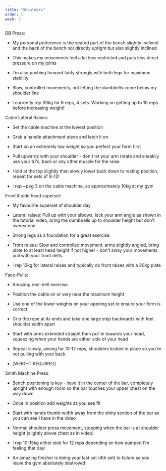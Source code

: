 ```yaml
---
title: "Shoulders"
order: 1
week: 2
---
```

DB Press:

- My personal preference is the seated part of the bench slightly inclined and the back of the bench not directly upright but also slightly inclined

- This makes my movements feel a lot less restricted and puts less direct pressure on my joints

- I'm also pushing forward fairly strongly with both legs for maximum stability

- Slow, controlled movements, not letting the dumbbells come below my shoulder line

- I currently rep 30kg for 6 reps, 4 sets. Working on getting up to 10 reps before increasing weight!

Cable Lateral Raises:

- Set the cable machine at the lowest position

- Grab a handle attachment piece and latch it on

- Start on an extremely low weight so you perfect your form first

- Pull upwards with your shoulder - don't let your arm rotate and sneakily use your tri's, back or any other muscle for the raise

- Hold at the top slightly then slowly lower back down to resting position, repeat for sets of 8-12!

- I rep ~peg 3 on the cable machine, so approximately 10kg at my gym

Front & side head superset:

- My favourite superset of shoulder day

- Lateral raises: Pull up with your elbows, lock your arm angle as shown in the tutorial video, bring the dumbbells up to shoulder height but don't overextend

- Strong legs as a foundation for a great exercise

- Front raises: Slow and controlled movement, arms slightly angled, bring plate to at least head height if not higher - don't sway your movements, pull with your front delts

- I rep 12kg for lateral raises and typically do front raises with a 20kg plate

Face-Pulls:

- Amazing rear-delt exercise

- Position the cable on or very near the maximum height

- Use one of the lower weights on your opening set to ensure your form is correct

- Grip the rope at its ends and take one large step backwards with feet shoulder width apart

- Start with arms extended straight then pull in towards your head, squeezing when your hands are either side of your head

- Repeat slowly, aiming for 10-12 reps, shoulders locked in place so you're not pulling with your back

- [WEIGHT REQUIRED]

Smith Machine Press:

- Bench positioning is key - have it in the center of the bar, completely upright with enough room so the bar touches your upper chest on the way down

- Once in position add weights as you see fit

- Start with hands thumb-width away from the shiny section of the bar as you can see I have in the video

- Normal shoulder press movement, stopping when the bar is at shoulder height (slightly above chest as in video)

- I rep 10-15kg either side for 12 reps depending on how pumped I'm feeling that day!

- An amazing finisher is doing your last set (4th set) to failure so you leave the gym absolutely destroyed!
